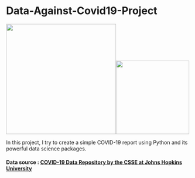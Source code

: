 # Data-Against-Covid19-Project
<img src="https://image.freepik.com/free-vector/doctor-fighting-with-virus-vector-illustration-covid-19-atack_15115-21.jpg" height="300"><img src="https://upload.wikimedia.org/wikipedia/commons/thumb/c/c3/Python-logo-notext.svg/1200px-Python-logo-notext.svg.png" height="200" style="margin-top: 5%;">

In this project, I try to create a simple COVID-19 report using Python and its powerful data science packages.

#### Data source : <a href="https://github.com/CSSEGISandData/COVID-19"> COVID-19 Data Repository by the CSSE at Johns Hopkins University
